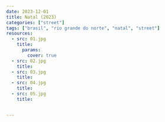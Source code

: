 ```yaml
---
date: 2023-12-01
title: Natal (2023)
categories: ["street"]
tags: ["brasil", "rio grande do norte", "natal", "street"]
resources:
  - src: 01.jpg
    title: 
      params:
        cover: true
  - src: 02.jpg
    title: 
  - src: 03.jpg
    title: 
  - src: 04.jpg
    title: 
  - src: 05.jpg
    title: 


---
```




